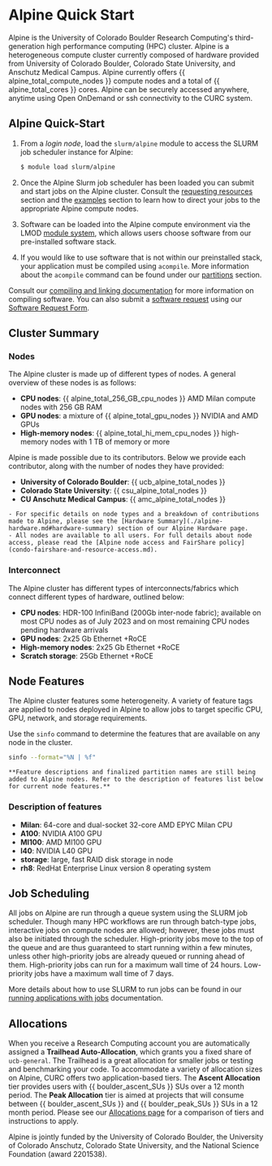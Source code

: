 # Alpine Quick Start

Alpine is the University of Colorado Boulder Research Computing's third-generation high performance computing (HPC) 
cluster. Alpine is a heterogeneous compute cluster currently composed of hardware provided from University of Colorado 
Boulder, Colorado State University, and Anschutz Medical Campus. Alpine currently offers {{ alpine_total_compute_nodes }} compute nodes and a total 
of {{ alpine_total_cores }} cores. Alpine can be securely accessed anywhere, anytime using Open OnDemand or ssh connectivity to the CURC system.

## Alpine Quick-Start

1. From a *login node*, load the `slurm/alpine` module to access the SLURM job scheduler instance for Alpine:
   ```bash
   $ module load slurm/alpine
   ```

2. Once the Alpine Slurm job scheduler has been loaded you can submit and start jobs on the Alpine cluster. Consult the [requesting resources](./alpine-hardware.md#requesting-hardware-resources) section and the [examples](slurm_directive_ex.md) section to learn how to direct your jobs to the appropriate Alpine compute nodes.

3. Software can be loaded into the Alpine compute environment via the LMOD [module system](../../compute/modules.md), which allows users choose software from our pre-installed software stack.

4. If you would like to use software that is not within our preinstalled stack, your application 
must be compiled using `acompile`. More information about the `acompile` command can be found under our 
[partitions](./alpine-hardware.md#partitions)
section.

Consult our [compiling and linking documentation](../../compute/compiling.md) for more information on compiling software. 
You can also submit a [software 
request](./software.md#alpine-software) using our [Software Request Form](https://www.colorado.edu/rc/userservices/software-request).

## Cluster Summary
### Nodes
The Alpine cluster is made up of different types of nodes. A general overview of these nodes is as follows: 
- **CPU nodes**: {{ alpine_total_256_GB_cpu_nodes }} AMD Milan compute nodes with 256 GB RAM
- **GPU nodes**: a mixture of {{ alpine_total_gpu_nodes }} NVIDIA and AMD GPUs
- **High-memory nodes**: {{ alpine_total_hi_mem_cpu_nodes }} high-memory nodes with 1 TB of memory or more

Alpine is made possible due to its contributors. Below we provide each contributor, along with the number of nodes they have provided:
- **University of Colorado Boulder**: {{ ucb_alpine_total_nodes }}
- **Colorado State University**: {{ csu_alpine_total_nodes }}
- **CU Anschutz Medical Campus**: {{ amc_alpine_total_nodes }} 

```{note}
- For specific details on node types and a breakdown of contributions made to Alpine, please see the [Hardware Summary](./alpine-hardware.md#hardware-summary) section of our Alpine Hardware page. 
- All nodes are available to all users. For full details about node access, please read the [Alpine node access and FairShare policy](condo-fairshare-and-resource-access.md).
```

### Interconnect
The Alpine cluster has different types of interconnects/fabrics which connect different types of hardware, outlined below:
- **CPU nodes**: HDR-100 InfiniBand (200Gb inter-node fabric); available on most CPU nodes as of July 2023 and on most remaining CPU nodes pending hardware arrivals
- **GPU nodes**: 2x25 Gb Ethernet +RoCE
- **High-memory nodes**: 2x25 Gb Ethernet +RoCE
- **Scratch storage**: 25Gb Ethernet +RoCE

## Node Features
The Alpine cluster features some heterogeneity. A variety of feature tags are applied to nodes deployed in Alpine to allow jobs to target specific CPU, GPU, network, and storage requirements.

Use the `sinfo` command to determine the features that are available on any node in the cluster.

```bash
sinfo --format="%N | %f"
```

```{note}
**Feature descriptions and finalized partition names are still being added to Alpine nodes. Refer to the description of features list below for current node features.**
```

### Description of features
- **Milan**: 64-core and dual-socket 32-core AMD EPYC Milan CPU
- **A100**: NVIDIA A100 GPU
- **MI100**: AMD MI100 GPU
- **l40**: NVIDIA L40 GPU
- **storage**: large, fast RAID disk storage in node
- **rh8**: RedHat Enterprise Linux version 8 operating system

## Job Scheduling

All jobs on Alpine are run through a queue system using the SLURM job scheduler. Though many HPC workflows are run through batch-type jobs, interactive jobs on compute nodes are allowed; however, these jobs must also be initiated through the scheduler. High-priority jobs move to the top of the queue and are thus guaranteed to start running within a few minutes, unless other high-priority jobs are already queued or running ahead of them. High-priority jobs can run for a maximum wall time of 24 hours. Low-priority jobs have a maximum wall time of 7 days.

More details about how to use SLURM to run jobs can be found in our [running applications with jobs](../../running-jobs/running-apps-with-jobs.md) documentation.


## Allocations

When you receive a Research Computing account you are automatically assigned a **Trailhead Auto-Allocation**, which grants you a fixed share of `ucb-general`. The Trailhead is a great allocation for smaller jobs or testing and benchmarking your code. To accommodate a variety of allocation sizes on Alpine, CURC offers two application-based tiers. The **Ascent Allocation** tier provides users with {{ boulder_ascent_SUs }} SUs over a 12 month period. The **Peak Allocation** tier is aimed at projects that will consume between {{ boulder_ascent_SUs }} and {{ boulder_peak_SUs }} SUs in a 12 month period. Please see our [Allocations page](allocations.md) for a comparison of tiers and instructions to apply.

Alpine is jointly funded by the University of Colorado Boulder, the University of Colorado Anschutz, Colorado State University, and the National Science Foundation (award 2201538).


